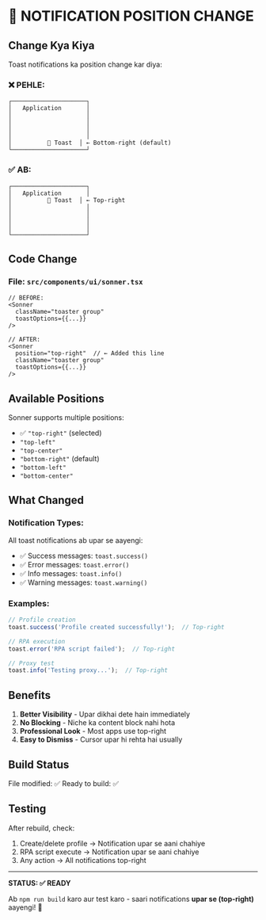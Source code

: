 # 📍 NOTIFICATION POSITION CHANGE

## Change Kya Kiya

Toast notifications ka position change kar diya:

### ❌ PEHLE:
```
┌─────────────────────┐
│   Application       │
│                     │
│                     │
│                     │
│                     │
│          🔔 Toast  │ ← Bottom-right (default)
└─────────────────────┘
```

### ✅ AB:
```
┌─────────────────────┐
│   Application       │
│          🔔 Toast  │ ← Top-right
│                     │
│                     │
│                     │
│                     │
└─────────────────────┘
```

## Code Change

### File: `src/components/ui/sonner.tsx`

```tsx
// BEFORE:
<Sonner
  className="toaster group"
  toastOptions={{...}}
/>

// AFTER:
<Sonner
  position="top-right"  // ← Added this line
  className="toaster group"
  toastOptions={{...}}
/>
```

## Available Positions

Sonner supports multiple positions:
- ✅ `"top-right"` (selected)
- `"top-left"`
- `"top-center"`
- `"bottom-right"` (default)
- `"bottom-left"`
- `"bottom-center"`

## What Changed

### Notification Types:
All toast notifications ab upar se aayengi:
- ✅ Success messages: `toast.success()`
- ✅ Error messages: `toast.error()`
- ✅ Info messages: `toast.info()`
- ✅ Warning messages: `toast.warning()`

### Examples:
```typescript
// Profile creation
toast.success('Profile created successfully!');  // Top-right

// RPA execution
toast.error('RPA script failed');  // Top-right

// Proxy test
toast.info('Testing proxy...');  // Top-right
```

## Benefits

1. **Better Visibility** - Upar dikhai dete hain immediately
2. **No Blocking** - Niche ka content block nahi hota
3. **Professional Look** - Most apps use top-right
4. **Easy to Dismiss** - Cursor upar hi rehta hai usually

## Build Status

File modified: ✅
Ready to build: ✅

## Testing

After rebuild, check:
1. Create/delete profile → Notification upar se aani chahiye
2. RPA script execute → Notification upar se aani chahiye  
3. Any action → All notifications top-right

---

**STATUS: ✅ READY**

Ab `npm run build` karo aur test karo - saari notifications **upar se (top-right)** aayengi! 🎉
